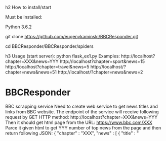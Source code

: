 h2 How to install/start

Must be installed:

Python 3.6.2

git clone https://github.com/eugenykaminski/BBCResponder.git

cd BBCResponder/BBCResponder/spiders


h3 Usage (start server):
python flask_ex1.py 
Examples:
http://localhost?chapter=XXX&news=YYY
http://localhost?chapter=sport&news=15
http://localhost?chapter=travel&news=5
http://localhost/?chapter=news&news=51
http://localhost/?chapter=news&news=2



# BBCResponder

BBC scrapping service
Need to create web service to get news titles and links from BBC website.
The endpoint of the service will receive following request by GET HTTP method:
http://localhost?chapter=XXX&news=YYY
Then it should get html page from the URL: 
https://www.bbc.com/XXX
Parce it given html to get YYY number of top news from the page and then return following JSON:
{
    "chapter" : "XXX",
    "news" : [
    {
      "title" : "<title of the news>",
      "URL" : "<link to the news>"
    }
    
}
For example for the request:
http://localhost?chapter=sport&news=3
The service will return a response like this:
{
    "chapter" : "sport",
    "news" : [
    {
      "title" : "Liam Williams: Full-back fit as Wales unchanged to face Ireland",
      "URL" : "https://www.bbc.com/sport/rugby-union/47568773"
    },
    {
      "title" : "Bayern Munich 1-3 Liverpool: Jurgen Klopp says Reds are among Europe's elite again",
      "URL" : "https://www.bbc.com/sport/football/47564048"
    },
    {
      "title" : "Sky Brown: The 10-year-old British skateboarder aiming to make history at Tokyo",
      "URL" : "https://www.bbc.com/sport/olympics/47523698"
    },
    
}

